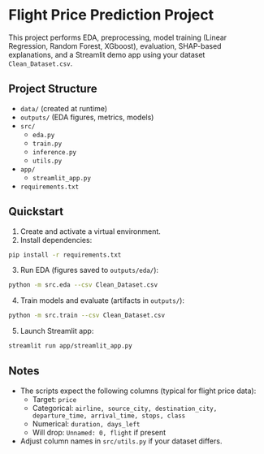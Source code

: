 # Flight Price Prediction Project

This project performs EDA, preprocessing, model training (Linear Regression, Random Forest, XGboost), evaluation, SHAP-based explanations, and a Streamlit demo app using your dataset `Clean_Dataset.csv`.

## Project Structure
- `data/` (created at runtime)
- `outputs/` (EDA figures, metrics, models)
- `src/`
  - `eda.py`
  - `train.py`
  - `inference.py`
  - `utils.py`
- `app/`
  - `streamlit_app.py`
- `requirements.txt`

## Quickstart
1. Create and activate a virtual environment.
2. Install dependencies:
```bash
pip install -r requirements.txt
```
3. Run EDA (figures saved to `outputs/eda/`):
```bash
python -m src.eda --csv Clean_Dataset.csv
```
4. Train models and evaluate (artifacts in `outputs/`):
```bash
python -m src.train --csv Clean_Dataset.csv
```
5. Launch Streamlit app:
```bash
streamlit run app/streamlit_app.py
```

## Notes
- The scripts expect the following columns (typical for flight price data):
  - Target: `price`
  - Categorical: `airline, source_city, destination_city, departure_time, arrival_time, stops, class`
  - Numerical: `duration, days_left`
  - Will drop: `Unnamed: 0, flight` if present
- Adjust column names in `src/utils.py` if your dataset differs.
